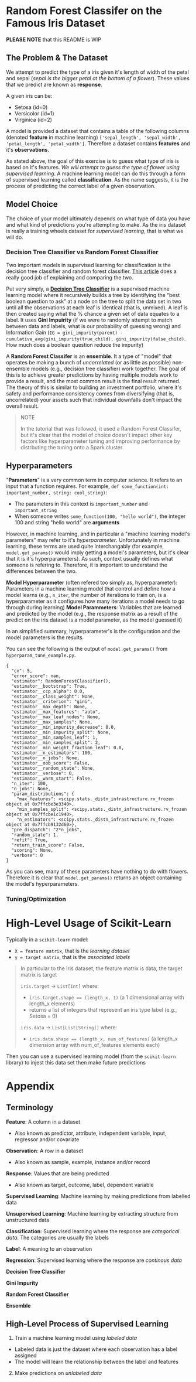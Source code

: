 # Random Forest Classifer on the Famous Iris Dataset
**PLEASE NOTE** that this README is WIP

## The Problem & The Dataset
We attempt to predict the type of a iris given it's length of width of the petal and sepal (*sepal is the bigger petal at the bottom of a flower*). These values that we predict are known as **response**.

A given iris can be:
- Setosa (id=0)
- Versicolor (id=1)
- Virginica (id=2)

A model is provided a dataset that contains a table of the following columns (denoted **feature** in machine learning) `['sepal_length', 'sepal_width', 'petal_length', 'petal_width']`. Therefore a dataset contains **features** and it's **observations**.

As stated above, the goal of this exercise is to guess what type of iris is based on it's features. *We will attempt to guess the type of flower using supervised learning*. A machine learning model can do this through a form of supervised learning called **classification**. As the name suggests, it is the process of predicting the correct label of a given observation.

## Model Choice
The choice of your model ultimately depends on what type of data you have and what kind of predictions you're attempting to make. As the iris dataset is really a training wheels dataset for *supervised learning*, that is what we will do.

### Decision Tree Classifier vs Random Forest Classifier
Two important models in supervised learning for classification is the decision tree classifier and random forest classifier. [This article](https://towardsdatascience.com/understanding-random-forest-58381e0602d2) does a really good job of explaining and comparing the two.

Put very simply, a [**Decision Tree Classifier**](https://www.youtube.com/watch?v=LDRbO9a6XPU) is a supervised machine learning model where it recursively builds a tree by identifying the “best boolean question to ask” at a node on the tree to split the data set in two until all the observations at each leaf is identical (that is, unmixed). A leaf is then created saying what the % chance a given set of data equates to a label. It uses **Gini Impuirity** (if we were to randomly attempt to match between data and labels, what is our probability of guessing wrong) and Information Gain (`IG = gini_impurity(parent) - cumulative_avg(gini_impurity(true_child), gini_impurity(false_child)`. How much does a boolean question reduce the impurity)

A **Random Forest Classifer** is an **ensemble**. It a type of "model" that operates be making a bunch of *uncorrelated* (or as little as possible) non-ensemble models (e.g., decision tree classifier) work together. The goal of this is to achieve greater predictions by having multiple models work to provide a result, and the most common result is the final result returned. The theory of this is similar to building an investment portfolio, where it's safety and performance consistency comes from diversifying (that is, uncorrelated) your assets such that individual downfalls don't impact the overall result.

> NOTE
>
> In the tutorial that was followed, it used a Random Forest Classifer, but it's clear that the model of choice doesn't impact other key factors like hyperparameter tuning and improving performance by distrbuting the tuning onto a Spark cluster

## Hyperparameters
"**Parameters**" is a very common term in computer science. It refers to an input that a function requires. For example, `def some_function(int: important_number, string: cool_string)`:
- The parameters in this context is `important_number` and `important_string`
- When someone writes `some_function(100, "hello world")`, the integer 100 and string "hello world" are **arguments**

However, in machine learning, and in particular a "machine learning model's parameters" may refer to it's *hyperparameter*. Unfortunately in machine learning, these terms are used quite interchangably (for example, `model.get_params()` would imply getting a model's parameters, but it's clear that it is it's hyperparameters). As such, context usually defines what someone is refering to. Therefore, it is important to understand the differences between the two.

**Model Hyperparameter** (often refered too simply as, hyperparameter): Parameters in a machine learning model that control and define how a model learns (e.g., `n_iter`, the number of iterations to train on, is a hyperparameter as it configures how many iterations a model needs to go through during learning)
**Model Parammeters**: Variables that are learned and predicted by the model (e.g., the response matrix as a result of the predict on the iris dataset is a model parameter, as the model guessed it)

In an simplified summary, hyperparameter's is the configuration and the model parameters is the results. 

You can see the following is the output of `model.get_params()` from `hyperparam_tune_example.py`. 
```
{
  "cv": 5,                                                                       
  "error_score": nan,
  "estimator": RandomForestClassifier(),
  "estimator__bootstrap": True,
  "estimator__ccp_alpha": 0.0,
  "estimator__class_weight": None,
  "estimator__criterion": "gini",
  "estimator__max_depth": None,
  "estimator__max_features": "auto",
  "estimator__max_leaf_nodes": None,
  "estimator__max_samples": None,
  "estimator__min_impurity_decrease": 0.0,
  "estimator__min_impurity_split": None,
  "estimator__min_samples_leaf": 1,
  "estimator__min_samples_split": 2,
  "estimator__min_weight_fraction_leaf": 0.0,
  "estimator__n_estimators": 100,
  "estimator__n_jobs": None,
  "estimator__oob_score": False,
  "estimator__random_state": None,
  "estimator__verbose": 0,
  "estimator__warm_start": False,
  "n_iter": 100,
  "n_jobs": None,
  "param_distributions": {
    "max_features": <scipy.stats._distn_infrastructure.rv_frozen object at 0x7ffcbe3e3340>,
    "min_samples_split": <scipy.stats._distn_infrastructure.rv_frozen object at 0x7ffcbe1c1940>,
    "n_estimators": <scipy.stats._distn_infrastructure.rv_frozen object at 0x7ffcb9132d60>},
  "pre_dispatch": "2*n_jobs",
  "random_state": 1,
  "refit": True,
  "return_train_score": False,
  "scoring": None,
  "verbose": 0
}
```
As you can see, many of these parameters have nothing to do with flowers. Therefore it is clear that `model.get_params()` returns an object containing the model's hyperparameters.

### Tuning/Optimization

# High-Level Usage of Scikit-Learn
Typically in a `scikit-learn` model:
- `X = feature matrix`, that is the *learning dataset*
- `y = target matrix`, that is the *associated labels*

> In particular to the Iris dataset, the feature matrix is data, the target matrix is target
>
> `iris.target` -> `List[Int]` where:
> - `iris.target.shape == (length_x, 1)` (a 1 dimensional array with length_x elements)
> - returns a list of integers that represent an iris type label (e.g., Setosa = 0)
>
> `iris.data` -> `List[List[String]]` where:
> - `iris.data.shape == (length_x, num_of_features)` (a length_x dimension array with num_of_features elements each)

Then you can use a supervised learning model (from the `scikit-learn` library) to injest this data set then make future predictions

# Appendix
## Terminology
**Feature**: A column in a dataset
- Also known as predictor, attribute, independent variable, input, regressor and/or covariate

**Observation**: A row in a dataset
- Also known as sample, example, instance and/or record

**Response**: Values that are being predicted
- Also known as target, outcome, label, dependent variable

**Supervised Learning**: Machine learning by making predictions from labelled data

**Unsupervised Learning**: Machine learning by extracting structure from unstructured data

**Classification**: Supervised learning where the response are *categorical data*. The categories are usually the labels

**Label**: A meaning to an observation

**Regression**: Supervised learning where the response are *continous data*

**Decision Tree Classifier**

**Gini Impurity**

**Random Forest Classifier**

**Ensemble**

## High-Level Process of Supervised Learning
1. Train a machine learning model using *labeled data*
  - Labeled data is just the dataset where each observation has a label assigned
  - The model will learn the relationship between the label and features
2. Make predictions on *unlabeled data*
